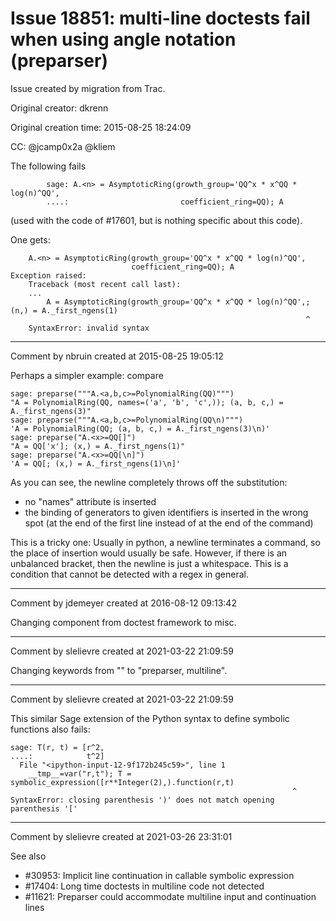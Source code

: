 # Issue 18851: multi-line doctests fail when using angle notation (preparser)

Issue created by migration from Trac.

Original creator: dkrenn

Original creation time: 2015-08-25 18:24:09

CC:  @jcamp0x2a @kliem

The following fails

```
        sage: A.<n> = AsymptoticRing(growth_group='QQ^x * x^QQ * log(n)^QQ',
        ....:                         coefficient_ring=QQ); A
```

(used with the code of #17601, but is nothing specific about this code).

One gets:

```
    A.<n> = AsymptoticRing(growth_group='QQ^x * x^QQ * log(n)^QQ',
                           coefficient_ring=QQ); A
Exception raised:
    Traceback (most recent call last):
    ...
        A = AsymptoticRing(growth_group='QQ^x * x^QQ * log(n)^QQ',; (n,) = A._first_ngens(1)
                                                                  ^
    SyntaxError: invalid syntax
```




---

Comment by nbruin created at 2015-08-25 19:05:12

Perhaps a simpler example: compare

```
sage: preparse("""A.<a,b,c>=PolynomialRing(QQ)""")
"A = PolynomialRing(QQ, names=('a', 'b', 'c',)); (a, b, c,) = A._first_ngens(3)"
sage: preparse("""A.<a,b,c>=PolynomialRing(QQ\n)""")
'A = PolynomialRing(QQ; (a, b, c,) = A._first_ngens(3)\n)'
sage: preparse("A.<x>=QQ[]")
"A = QQ['x']; (x,) = A._first_ngens(1)"
sage: preparse("A.<x>=QQ[\n]")
'A = QQ[; (x,) = A._first_ngens(1)\n]'
```

As you can see, the newline completely throws off the substitution:
 - no "names" attribute is inserted
 - the binding of generators to given identifiers is inserted in the wrong spot (at the end of the first line instead of at the end of the command)

This is a tricky one: Usually in python, a newline terminates a command, so the place of insertion would usually be safe. However, if there is an unbalanced bracket, then the newline is just a whitespace. This is a condition that cannot be detected with a regex in general.


---

Comment by jdemeyer created at 2016-08-12 09:13:42

Changing component from doctest framework to misc.


---

Comment by slelievre created at 2021-03-22 21:09:59

Changing keywords from "" to "preparser, multiline".


---

Comment by slelievre created at 2021-03-22 21:09:59

This similar Sage extension of the Python syntax
to define symbolic functions also fails:

```
sage: T(r, t) = [r^2,
....:            t^2]
  File "<ipython-input-12-9f172b245c59>", line 1
    __tmp__=var("r,t"); T = symbolic_expression([r**Integer(2),).function(r,t)
                                                               ^
SyntaxError: closing parenthesis ')' does not match opening parenthesis '['
```



---

Comment by slelievre created at 2021-03-26 23:31:01

See also

- #30953: Implicit line continuation in callable symbolic expression
- #17404: Long time doctests in multiline code not detected
- #11621: Preparser could accommodate multiline input and continuation lines
